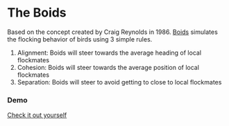 # The Boids

Based on the concept created by Craig Reynolds in 1986. [Boids](https://en.wikipedia.org/wiki/Boids) simulates the flocking behavior of birds using 3 simple rules.

1. Alignment: Boids will steer towards the average heading of local flockmates
2. Cohesion: Boids will steer towards the average position of local flockmates
3. Separation: Boids will steer to avoid getting to close to local flockmates

### Demo

[Check it out yourself](https://jumballaya.github.io/WebGPU-GPGPU-Boids/)
